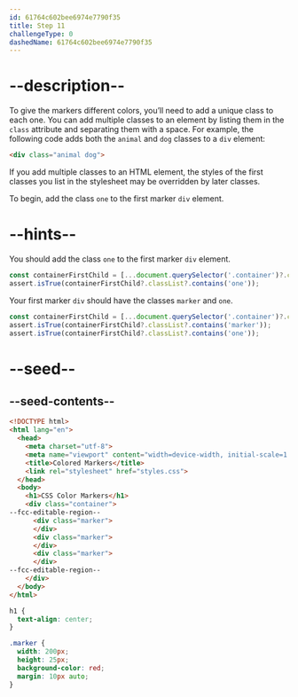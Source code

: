 ```yaml
---
id: 61764c602bee6974e7790f35
title: Step 11
challengeType: 0
dashedName: 61764c602bee6974e7790f35
---
```


# --description--

To give the markers different colors, you’ll need to add a unique class to each one. You can add multiple classes to an element by listing them in the `class` attribute and separating them with a space. For example, the following code adds both the `animal` and `dog` classes to a `div` element:

```html
<div class="animal dog">
```

If you add multiple classes to an HTML element, the styles of the first classes you list in the stylesheet may be overridden by later classes.

To begin, add the class `one` to the first marker `div` element.


# --hints--

You should add the class `one` to the first marker `div` element.

```js
const containerFirstChild = [...document.querySelector('.container')?.children][0];
assert.isTrue(containerFirstChild?.classList?.contains('one'));
```

Your first marker `div` should have the classes `marker` and `one`.

```js
const containerFirstChild = [...document.querySelector('.container')?.children][0];
assert.isTrue(containerFirstChild?.classList?.contains('marker'));
assert.isTrue(containerFirstChild?.classList?.contains('one'));
```

# --seed--

## --seed-contents--

```html
<!DOCTYPE html>
<html lang="en">
  <head>
    <meta charset="utf-8">
    <meta name="viewport" content="width=device-width, initial-scale=1.0">
    <title>Colored Markers</title>
    <link rel="stylesheet" href="styles.css">
  </head>
  <body>
    <h1>CSS Color Markers</h1>
    <div class="container">
--fcc-editable-region--
      <div class="marker">
      </div>
      <div class="marker">
      </div>
      <div class="marker">
      </div>
--fcc-editable-region--
    </div>
  </body>
</html>
```

```css
h1 {
  text-align: center;
}

.marker {
  width: 200px;
  height: 25px;
  background-color: red;
  margin: 10px auto;
}

```

